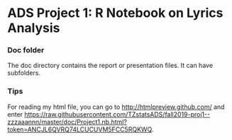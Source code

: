 # ADS Project 1:  R Notebook on Lyrics Analysis

### Doc folder

The doc directory contains the report or presentation files. It can have subfolders.  

### Tips
For reading my html file, you can go to  http://htmlpreview.github.com/ and enter https://raw.githubusercontent.com/TZstatsADS/fall2019-proj1--zzzaaannn/master/doc/Project1.nb.html?token=ANCJL6QVRQ74LCUCUVM5FCC5RQKWQ. 
